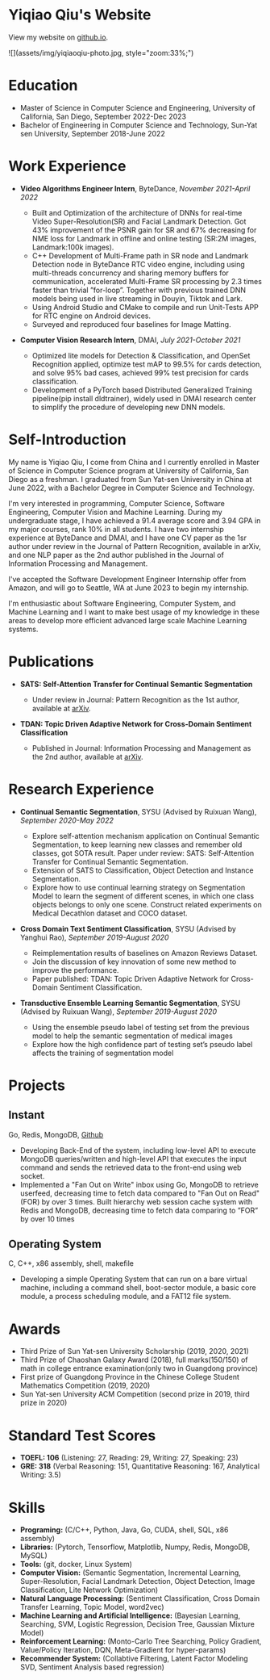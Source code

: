 # Yiqiao Qiu's Website

View my website on [github.io](https://QIU023.github.io).  
<!-- Should run prettier before commit.
```bash
prettier --write ./content
``` -->
![](assets/img/yiqiaoqiu-photo.jpg,  style="zoom:33%;")

# Education

- Master of Science in Computer Science and Engineering, University of California, San Diego, September 2022-Dec 2023
- Bachelor of Engineering in Computer Science and Technology, Sun-Yat sen University, September 2018-June 2022

# Work Experience

- **Video Algorithms Engineer Intern**, ByteDance, _November 2021-April 2022_

  - Built and Optimization of the architecture of DNNs for real-time Video Super-Resolution(SR) and Facial Landmark Detection. Got 43% improvement of the PSNR gain for SR and 67% decreasing for NME loss for Landmark in offline and online testing (SR:2M images, Landmark:100k images).
  - C++ Development of Multi-Frame path in SR node and Landmark Detection node in ByteDance RTC video engine, including using multi-threads concurrency and sharing memory buffers for communication, accelerated Multi-Frame SR processing by 2.3 times faster than trivial ”for-loop”. Together with previous trained DNN models being used in live streaming in Douyin, Tiktok and Lark.
  - Using Android Studio and CMake to compile and run Unit-Tests APP for RTC engine on Android devices.
  - Surveyed and reproduced four baselines for Image Matting.

- **Computer Vision Research Intern**, DMAI, _July 2021-October 2021_
  - Optimized lite models for Detection & Classification, and OpenSet Recognition applied, optimize test mAP to 99.5% for cards detection, and solve 95% bad cases, achieved 99% test precision for cards classification.
  - Development of a PyTorch based Distributed Generalized Training pipeline(pip install dldtrainer), widely used in DMAI research center to simplify the procedure of developing new DNN models.

# Self-Introduction

My name is Yiqiao Qiu, I come from China and I currently enrolled in Master of Science in Computer Science program at University of California, San Diego as a freshman. I graduated from Sun Yat-sen University in China at June 2022, with a Bachelor Degree in Computer Science and Technology. 

I'm very interested in programming, Computer Science, Software Engineering, Computer Vision and Machine Learning. During my undergraduate stage, I have achieved a 91.4 average score and 3.94 GPA in my major courses, rank 10% in all students. I have two internship experience at ByteDance and DMAI, and I have one CV paper as the 1sr author under review in the Journal of Pattern Recognition, available in arXiv, and one NLP paper as the 2nd author published in the Journal of Information Processing and Management.

I've accepted the Software Development Engineer Internship offer from Amazon, and will go to Seattle, WA at June 2023 to begin my internship.

I'm enthusiastic about Software Engineering, Computer System, and Machine Learning and I want to make best usage of my knowledge in these areas to develop more efficient advanced large scale Machine Learning systems.

# Publications

- **SATS: Self-Attention Transfer for Continual Semantic Segmentation**
  - Under review in Journal: Pattern Recognition as the 1st author, available at [arXiv](https://arxiv.org/abs/2203.07667). 
  <!-- - Explore self-attention mechanism application on Continual Semantic Segmentation, to keep learning new classes and remember old classes, got SOTA result.   -->
  
- **TDAN: Topic Driven Adaptive Network for Cross-Domain Sentiment Classification**
  - Published in Journal: Information Processing and Management as the 2nd author, available at [arXiv](https://arxiv.org/abs/2111.14094). 
  <!-- - Reproduce code of four baselines for cross-domain text sentiment classification on Reviews Dataset. -->

# Research Experience

- **Continual Semantic Segmentation**, SYSU (Advised by Ruixuan Wang), _September 2020-May 2022_
  -  Explore self-attention mechanism application on Continual Semantic Segmentation, to keep learning new classes and remember old classes, got SOTA result. Paper under review: SATS: Self-Attention Transfer for Continual Semantic Segmentation.
  -  Extension of SATS to Classification, Object Detection and Instance Segmentation.
  -  Explore how to use continual learning strategy on Segmentation Model to learn the segment of different scenes, in which one class objects belongs to only one scene. Construct related experiments on Medical Decathlon dataset and COCO dataset.

- **Cross Domain Text Sentiment Classification**, SYSU (Advised by Yanghui Rao), _September 2019-August 2020_
  - Reimplementation results of baselines on Amazon Reviews Dataset.
  - Join the discussion of key innovation of some new method to improve the performance.
  - Paper published: TDAN: Topic Driven Adaptive Network for Cross-Domain Sentiment Classification.

- **Transductive Ensemble Learning Semantic Segmentation**, SYSU (Advised by Ruixuan Wang), _September 2019-August 2020_
  - Using the ensemble pseudo label of testing set from the previous model to help the semantic segmentation of medical images  
  - Explore how the high confidence part of testing set’s pseudo label affects the training of segmentation model

# Projects

## Instant 

Go, Redis, MongoDB, [Github](https://github.com/QIU023/instant-go)
- Developing Back-End of the system, including low-level API to execute MongoDB queries/written and high-level API that executes the input command and sends the retrieved data to the front-end using web socket.
- Implemented a "Fan Out on Write" inbox using Go, MongoDB to retrieve userfeed, decreasing time to fetch data compared to "Fan Out on Read"(FOR) by over 3 times. Built hierarchy web session cache system with Redis and MongoDB, decreasing time to fetch data comparing to ”FOR” by over 10 times

## Operating System

C, C++, x86 assembly, shell, makefile
- Developing a simple Operating System that can run on a bare virtual machine, including a command shell, boot-sector module, a basic core module, a process scheduling module, and a FAT12 file system.

# Awards

  - Third Prize of Sun Yat-sen University Scholarship (2019, 2020, 2021)
  - Third Prize of Chaoshan Galaxy Award (2018), full marks(150/150) of math in college entrance examination(only two in Guangdong province)
  - First prize of Guangdong Province in the Chinese College Student Mathematics Competition (2019, 2020)
  - Sun Yat-sen University ACM Competition (second prize in 2019, third prize in 2020)

# Standard Test Scores

- **TOEFL: 106** (Listening: 27, Reading: 29, Writing: 27, Speaking: 23)
- **GRE: 318** (Verbal Reasoning: 151, Quantitative Reasoning: 167, Analytical Writing: 3.5)

# Skills

- **Programing:** (C/C++, Python, Java, Go, CUDA, shell, SQL, x86 assembly)
- **Libraries:** (Pytorch, Tensorflow, Matplotlib, Numpy, Redis, MongoDB, MySQL)
- **Tools:** (git, docker, Linux System)
- **Computer Vision:** (Semantic Segmentation, Incremental Learning, Super-Resolution, Facial Landmark Detection, Object Detection, Image Classification, Lite Network Optimization)
- **Natural Language Processing:** (Sentiment Classification, Cross Domain Transfer Learning, Topic Model, word2vec)
- **Machine Learning and Artificial Intelligence:** (Bayesian Learning, Searching, SVM, Logistic Regression, Decision Tree, Gaussian Mixture Model)
- **Reinforcement Learning:** (Monto-Carlo Tree Searching, Policy Gradient, Value/Policy Iteration, DQN, Meta-Gradient for hyper-params)
- **Recommender System:** (Collabtive Filtering, Latent Factor Modeling SVD, Sentiment Analysis based regression)

